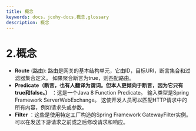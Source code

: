 ```yaml
---
title: 概念
keywords: docs，jcohy-docs,概念,glossary
description: 概念
---
```


# 2.概念

*  **Route** (路由): 路由是网关的基本结构单元，它由ID，目标URI，断言集合和过滤器集合定义。 如果聚合断言为true，则匹配路由。
*  **Predicate（断言，也有人翻译为谓词。但本人更倾向于断言，因为它只有true和false。）** ：这是一个Java 8 Function Predicate。 输入类型是Spring Framework ServerWebExchange。 这使开发人员可以匹配HTTP请求中的所有内容，例如请求头或参数。
*  **Filter** ：这些是使用特定工厂构造的Spring Framework GatewayFilter实例。 可以在发送下游请求之前或之后修改请求和响应。
